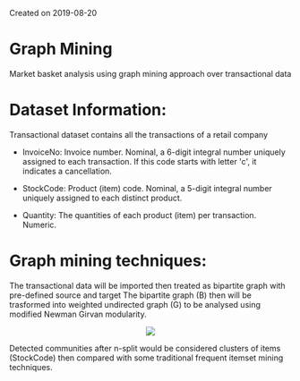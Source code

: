 Created on 2019-08-20

# Graph Mining
Market basket analysis using graph mining approach over transactional data

# Dataset Information:
Transactional dataset contains all the transactions of a retail company
- InvoiceNo: Invoice number. Nominal, a 6-digit integral number uniquely assigned to each transaction. If this code starts with letter 'c', it indicates a cancellation.

- StockCode: Product (item) code. Nominal, a 5-digit integral number uniquely assigned to each distinct product.

- Quantity: The quantities of each product (item) per transaction. Numeric.

# Graph mining techniques:

The transactional data will be imported then treated as bipartite graph with pre-defined source and target
The bipartite graph (B) then will be trasformed into weighted undirected graph (G) to be analysed using modified Newman Girvan
modularity. 

<p align="center">
  <img src="graph.png">
</p>

Detected communities after n-split would be considered clusters of items (StockCode) then compared with some traditional frequent itemset mining techniques. 
